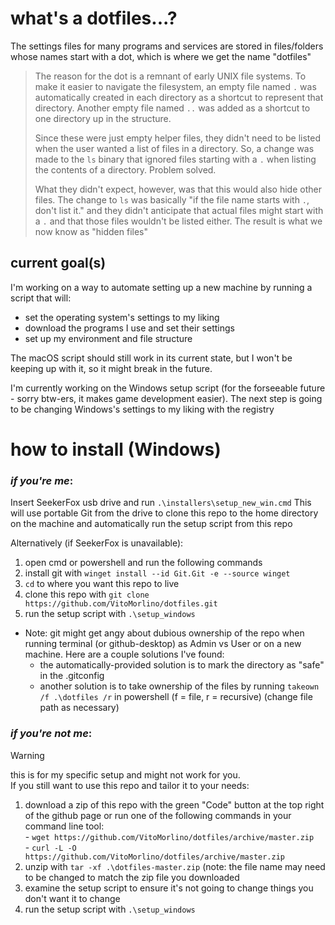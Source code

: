# what's a dotfiles...?
The settings files for many programs and services are stored in files/folders whose names start with a dot, which is where we get the name "dotfiles"
>The reason for the dot is a remnant of early UNIX file systems. To make it easier to navigate the filesystem, an empty file named `.` was automatically created in each directory as a shortcut to represent that directory. Another empty file named `..` was added as a shortcut to one directory up in the structure.
>
>Since these were just empty helper files, they didn't need to be listed when the user wanted a list of files in a directory. So, a change was made to the `ls` binary that ignored files starting with a `.` when listing the contents of a directory. Problem solved.
>
>What they didn't expect, however, was that this would also hide other files. The change to `ls` was basically "if the file name starts with `.`, don't list it." and they didn't anticipate that actual files might start with a `.` and that those files wouldn't be listed either. The result is what we now know as "hidden files"

## current goal(s)
I'm working on a way to automate setting up a new machine by running a script that will:
- set the operating system's settings to my liking
- download the programs I use and set their settings
- set up my environment and file structure

The macOS script should still work in its current state, but I won't be keeping up with it, so it might break in the future.

I'm currently working on the Windows setup script (for the forseeable future - sorry btw-ers, it makes game development easier). The next step is going to be changing Windows's settings to my liking with the registry

# how to install (Windows)
### _if you're me_:
  Insert SeekerFox usb drive and run `.\installers\setup_new_win.cmd`
  This will use portable Git from the drive to clone this repo to the home directory on the machine and automatically run the setup script from this repo

  Alternatively (if SeekerFox is unavailable):
  1. open cmd or powershell and run the following commands
  2. install git with `winget install --id Git.Git -e --source winget`
  3. `cd` to where you want this repo to live
  4. clone this repo with `git clone https://github.com/VitoMorlino/dotfiles.git`
  5. run the setup script with `.\setup_windows`

  * Note: git might get angy about dubious ownership of the repo when running terminal (or github-desktop) as Admin vs User or on a new machine. Here are a couple solutions I've found:
    - the automatically-provided solution is to mark the directory as "safe" in the .gitconfig
    - another solution is to take ownership of the files by running `takeown /f .\dotfiles /r` in powershell (f = file, r = recursive) (change file path as necessary)

### _if you're not me_:
>[!Warning]
>this is for my specific setup and might not work for you.  
>If you still want to use this repo and tailor it to your needs:
  1. download a zip of this repo with the green "Code" button at the top right of the github page or run one of the following commands in your command line tool:  
    - `wget https://github.com/VitoMorlino/dotfiles/archive/master.zip`  
    - `curl -L -O https://github.com/VitoMorlino/dotfiles/archive/master.zip`  
  2. unzip with `tar -xf .\dotfiles-master.zip` (note: the file name may need to be changed to match the zip file you downloaded
  3. examine the setup script to ensure it's not going to change things you don't want it to change
  4. run the setup script with `.\setup_windows`
